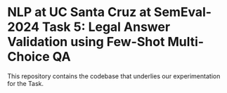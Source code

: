 # NLP at UC Santa Cruz at SemEval-2024 Task 5: Legal Answer Validation using Few-Shot Multi-Choice QA

This repository contains the codebase that underlies our experimentation for the Task. 
